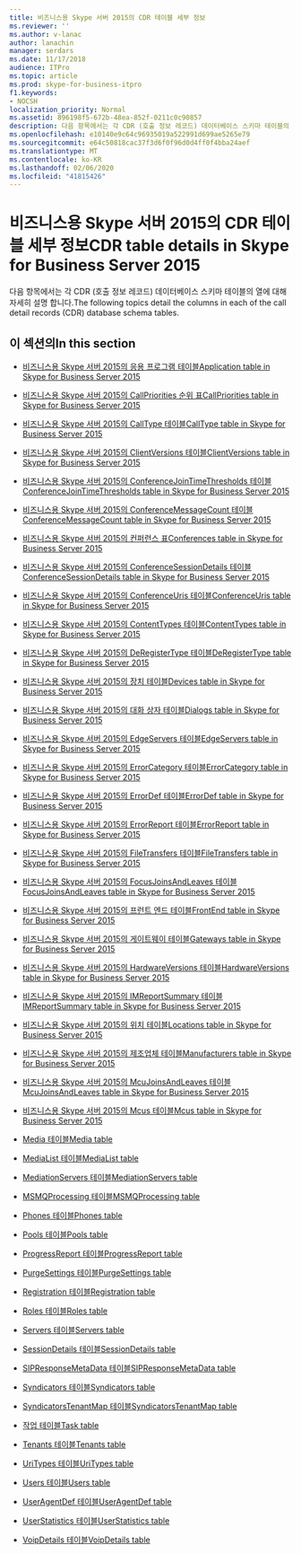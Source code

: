 ```yaml
---
title: 비즈니스용 Skype 서버 2015의 CDR 테이블 세부 정보
ms.reviewer: ''
ms.author: v-lanac
author: lanachin
manager: serdars
ms.date: 11/17/2018
audience: ITPro
ms.topic: article
ms.prod: skype-for-business-itpro
f1.keywords:
- NOCSH
localization_priority: Normal
ms.assetid: 896198f5-672b-48ea-852f-0211c0c90857
description: 다음 항목에서는 각 CDR (호출 정보 레코드) 데이터베이스 스키마 테이블의 열에 대해 자세히 설명 합니다.
ms.openlocfilehash: e10140e9c64c96935019a522991d699ae5265e79
ms.sourcegitcommit: e64c50818cac37f3d6f0f96d0d4ff0f4bba24aef
ms.translationtype: MT
ms.contentlocale: ko-KR
ms.lasthandoff: 02/06/2020
ms.locfileid: "41815426"
---
```

# <a name="cdr-table-details-in-skype-for-business-server-2015"></a><span data-ttu-id="cce6f-103">비즈니스용 Skype 서버 2015의 CDR 테이블 세부 정보</span><span class="sxs-lookup"><span data-stu-id="cce6f-103">CDR table details in Skype for Business Server 2015</span></span>
 
<span data-ttu-id="cce6f-104">다음 항목에서는 각 CDR (호출 정보 레코드) 데이터베이스 스키마 테이블의 열에 대해 자세히 설명 합니다.</span><span class="sxs-lookup"><span data-stu-id="cce6f-104">The following topics detail the columns in each of the call detail records (CDR) database schema tables.</span></span>
  
## <a name="in-this-section"></a><span data-ttu-id="cce6f-105">이 섹션의</span><span class="sxs-lookup"><span data-stu-id="cce6f-105">In this section</span></span>

- [<span data-ttu-id="cce6f-106">비즈니스용 Skype 서버 2015의 응용 프로그램 테이블</span><span class="sxs-lookup"><span data-stu-id="cce6f-106">Application table in Skype for Business Server 2015</span></span>](application.md)
    
- [<span data-ttu-id="cce6f-107">비즈니스용 Skype 서버 2015의 CallPriorities 순위 표</span><span class="sxs-lookup"><span data-stu-id="cce6f-107">CallPriorities table in Skype for Business Server 2015</span></span>](callpriorities.md)
    
- [<span data-ttu-id="cce6f-108">비즈니스용 Skype 서버 2015의 CallType 테이블</span><span class="sxs-lookup"><span data-stu-id="cce6f-108">CallType table in Skype for Business Server 2015</span></span>](calltype.md)
    
- [<span data-ttu-id="cce6f-109">비즈니스용 Skype 서버 2015의 ClientVersions 테이블</span><span class="sxs-lookup"><span data-stu-id="cce6f-109">ClientVersions table in Skype for Business Server 2015</span></span>](clientversions.md)
    
- [<span data-ttu-id="cce6f-110">비즈니스용 Skype 서버 2015의 ConferenceJoinTimeThresholds 테이블</span><span class="sxs-lookup"><span data-stu-id="cce6f-110">ConferenceJoinTimeThresholds table in Skype for Business Server 2015</span></span>](conferencejointimethresholds.md)
    
- [<span data-ttu-id="cce6f-111">비즈니스용 Skype 서버 2015의 ConferenceMessageCount 테이블</span><span class="sxs-lookup"><span data-stu-id="cce6f-111">ConferenceMessageCount table in Skype for Business Server 2015</span></span>](conferencemessagecount.md)
    
- [<span data-ttu-id="cce6f-112">비즈니스용 Skype 서버 2015의 컨퍼런스 표</span><span class="sxs-lookup"><span data-stu-id="cce6f-112">Conferences table in Skype for Business Server 2015</span></span>](conferences.md)
    
- [<span data-ttu-id="cce6f-113">비즈니스용 Skype 서버 2015의 ConferenceSessionDetails 테이블</span><span class="sxs-lookup"><span data-stu-id="cce6f-113">ConferenceSessionDetails table in Skype for Business Server 2015</span></span>](conferencesessiondetails-0.md)
    
- [<span data-ttu-id="cce6f-114">비즈니스용 Skype 서버 2015의 ConferenceUris 테이블</span><span class="sxs-lookup"><span data-stu-id="cce6f-114">ConferenceUris table in Skype for Business Server 2015</span></span>](conferenceuris.md)
    
- [<span data-ttu-id="cce6f-115">비즈니스용 Skype 서버 2015의 ContentTypes 테이블</span><span class="sxs-lookup"><span data-stu-id="cce6f-115">ContentTypes table in Skype for Business Server 2015</span></span>](contenttypes.md)
    
- [<span data-ttu-id="cce6f-116">비즈니스용 Skype 서버 2015의 DeRegisterType 테이블</span><span class="sxs-lookup"><span data-stu-id="cce6f-116">DeRegisterType table in Skype for Business Server 2015</span></span>](deregistertype.md)
    
- [<span data-ttu-id="cce6f-117">비즈니스용 Skype 서버 2015의 장치 테이블</span><span class="sxs-lookup"><span data-stu-id="cce6f-117">Devices table in Skype for Business Server 2015</span></span>](devices.md)
    
- [<span data-ttu-id="cce6f-118">비즈니스용 Skype 서버 2015의 대화 상자 테이블</span><span class="sxs-lookup"><span data-stu-id="cce6f-118">Dialogs table in Skype for Business Server 2015</span></span>](dialogs.md)
    
- [<span data-ttu-id="cce6f-119">비즈니스용 Skype 서버 2015의 EdgeServers 테이블</span><span class="sxs-lookup"><span data-stu-id="cce6f-119">EdgeServers table in Skype for Business Server 2015</span></span>](edgeservers.md)
    
- [<span data-ttu-id="cce6f-120">비즈니스용 Skype 서버 2015의 ErrorCategory 테이블</span><span class="sxs-lookup"><span data-stu-id="cce6f-120">ErrorCategory table in Skype for Business Server 2015</span></span>](errorcategory.md)
    
- [<span data-ttu-id="cce6f-121">비즈니스용 Skype 서버 2015의 ErrorDef 테이블</span><span class="sxs-lookup"><span data-stu-id="cce6f-121">ErrorDef table in Skype for Business Server 2015</span></span>](errordef.md)
    
- [<span data-ttu-id="cce6f-122">비즈니스용 Skype 서버 2015의 ErrorReport 테이블</span><span class="sxs-lookup"><span data-stu-id="cce6f-122">ErrorReport table in Skype for Business Server 2015</span></span>](errorreport.md)
    
- [<span data-ttu-id="cce6f-123">비즈니스용 Skype 서버 2015의 FileTransfers 테이블</span><span class="sxs-lookup"><span data-stu-id="cce6f-123">FileTransfers table in Skype for Business Server 2015</span></span>](filetransfers-0.md)
    
- [<span data-ttu-id="cce6f-124">비즈니스용 Skype 서버 2015의 FocusJoinsAndLeaves 테이블</span><span class="sxs-lookup"><span data-stu-id="cce6f-124">FocusJoinsAndLeaves table in Skype for Business Server 2015</span></span>](focusjoinsandleaves.md)
    
- [<span data-ttu-id="cce6f-125">비즈니스용 Skype 서버 2015의 프런트 엔드 테이블</span><span class="sxs-lookup"><span data-stu-id="cce6f-125">FrontEnd table in Skype for Business Server 2015</span></span>](frontend.md)
    
- [<span data-ttu-id="cce6f-126">비즈니스용 Skype 서버 2015의 게이트웨이 테이블</span><span class="sxs-lookup"><span data-stu-id="cce6f-126">Gateways table in Skype for Business Server 2015</span></span>](gateways.md)
    
- [<span data-ttu-id="cce6f-127">비즈니스용 Skype 서버 2015의 HardwareVersions 테이블</span><span class="sxs-lookup"><span data-stu-id="cce6f-127">HardwareVersions table in Skype for Business Server 2015</span></span>](hardwareversions.md)
    
- [<span data-ttu-id="cce6f-128">비즈니스용 Skype 서버 2015의 IMReportSummary 테이블</span><span class="sxs-lookup"><span data-stu-id="cce6f-128">IMReportSummary table in Skype for Business Server 2015</span></span>](imreportsummary.md)
    
- [<span data-ttu-id="cce6f-129">비즈니스용 Skype 서버 2015의 위치 테이블</span><span class="sxs-lookup"><span data-stu-id="cce6f-129">Locations table in Skype for Business Server 2015</span></span>](locations.md)
    
- [<span data-ttu-id="cce6f-130">비즈니스용 Skype 서버 2015의 제조업체 테이블</span><span class="sxs-lookup"><span data-stu-id="cce6f-130">Manufacturers table in Skype for Business Server 2015</span></span>](manufacturers.md)
    
- [<span data-ttu-id="cce6f-131">비즈니스용 Skype 서버 2015의 McuJoinsAndLeaves 테이블</span><span class="sxs-lookup"><span data-stu-id="cce6f-131">McuJoinsAndLeaves table in Skype for Business Server 2015</span></span>](mcujoinsandleaves.md)
    
- [<span data-ttu-id="cce6f-132">비즈니스용 Skype 서버 2015의 Mcus 테이블</span><span class="sxs-lookup"><span data-stu-id="cce6f-132">Mcus table in Skype for Business Server 2015</span></span>](mcus.md)
    
- [<span data-ttu-id="cce6f-133">Media 테이블</span><span class="sxs-lookup"><span data-stu-id="cce6f-133">Media table</span></span>](media.md)
    
- [<span data-ttu-id="cce6f-134">MediaList 테이블</span><span class="sxs-lookup"><span data-stu-id="cce6f-134">MediaList table</span></span>](medialist.md)
    
- [<span data-ttu-id="cce6f-135">MediationServers 테이블</span><span class="sxs-lookup"><span data-stu-id="cce6f-135">MediationServers table</span></span>](mediationservers.md)
    
- [<span data-ttu-id="cce6f-136">MSMQProcessing 테이블</span><span class="sxs-lookup"><span data-stu-id="cce6f-136">MSMQProcessing table</span></span>](msmqprocessing.md)
    
- [<span data-ttu-id="cce6f-137">Phones 테이블</span><span class="sxs-lookup"><span data-stu-id="cce6f-137">Phones table</span></span>](phones.md)
    
- [<span data-ttu-id="cce6f-138">Pools 테이블</span><span class="sxs-lookup"><span data-stu-id="cce6f-138">Pools table</span></span>](pools.md)
    
- [<span data-ttu-id="cce6f-139">ProgressReport 테이블</span><span class="sxs-lookup"><span data-stu-id="cce6f-139">ProgressReport table</span></span>](progressreport.md)
    
- [<span data-ttu-id="cce6f-140">PurgeSettings 테이블</span><span class="sxs-lookup"><span data-stu-id="cce6f-140">PurgeSettings table</span></span>](purgesettings.md)
    
- [<span data-ttu-id="cce6f-141">Registration 테이블</span><span class="sxs-lookup"><span data-stu-id="cce6f-141">Registration table</span></span>](registration.md)
    
- [<span data-ttu-id="cce6f-142">Roles 테이블</span><span class="sxs-lookup"><span data-stu-id="cce6f-142">Roles table</span></span>](roles.md)
    
- [<span data-ttu-id="cce6f-143">Servers 테이블</span><span class="sxs-lookup"><span data-stu-id="cce6f-143">Servers table</span></span>](servers.md)
    
- [<span data-ttu-id="cce6f-144">SessionDetails 테이블</span><span class="sxs-lookup"><span data-stu-id="cce6f-144">SessionDetails table</span></span>](sessiondetails.md)
    
- [<span data-ttu-id="cce6f-145">SIPResponseMetaData 테이블</span><span class="sxs-lookup"><span data-stu-id="cce6f-145">SIPResponseMetaData table</span></span>](sipresponsemetadata.md)
    
- [<span data-ttu-id="cce6f-146">Syndicators 테이블</span><span class="sxs-lookup"><span data-stu-id="cce6f-146">Syndicators table</span></span>](syndicators.md)
    
- [<span data-ttu-id="cce6f-147">SyndicatorsTenantMap 테이블</span><span class="sxs-lookup"><span data-stu-id="cce6f-147">SyndicatorsTenantMap table</span></span>](syndicatorstenantmap.md)
    
- [<span data-ttu-id="cce6f-148">작업 테이블</span><span class="sxs-lookup"><span data-stu-id="cce6f-148">Task table</span></span>](task.md)
    
- [<span data-ttu-id="cce6f-149">Tenants 테이블</span><span class="sxs-lookup"><span data-stu-id="cce6f-149">Tenants table</span></span>](tenants.md)
    
- [<span data-ttu-id="cce6f-150">UriTypes 테이블</span><span class="sxs-lookup"><span data-stu-id="cce6f-150">UriTypes table</span></span>](uritypes.md)
    
- [<span data-ttu-id="cce6f-151">Users 테이블</span><span class="sxs-lookup"><span data-stu-id="cce6f-151">Users table</span></span>](users.md)
    
- [<span data-ttu-id="cce6f-152">UserAgentDef 테이블</span><span class="sxs-lookup"><span data-stu-id="cce6f-152">UserAgentDef table</span></span>](useragentdef.md)
    
- [<span data-ttu-id="cce6f-153">UserStatistics 테이블</span><span class="sxs-lookup"><span data-stu-id="cce6f-153">UserStatistics table</span></span>](userstatistics.md)
    
- [<span data-ttu-id="cce6f-154">VoipDetails 테이블</span><span class="sxs-lookup"><span data-stu-id="cce6f-154">VoipDetails table</span></span>](voipdetails-0.md)
    

